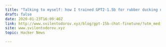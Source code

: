 ```yaml
---
title: "Talking to myself: how I trained GPT2-1.5b for rubber ducking using my chat data"
draft: false
date: 2020-01-23T16:09:40Z
link: http://www.svilentodorov.xyz/blog/gpt-15b-chat-finetune/?utm_medium=RSS&utm_source=hune
site: www.svilentodorov.xyz
topic: Hacker News  

---
```

